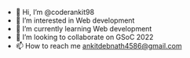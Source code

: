 - 👋 Hi, I’m @coderankit98
- 👀 I’m interested in Web development
- 🌱 I’m currently learning Web development
- 💞️ I’m looking to collaborate on GSoC 2022
- 📫 How to reach me ankitdebnath4586@gmail.com

<!---
coderankit98/coderankit98 is a ✨ special ✨ repository because its `README.md` (this file) appears on your GitHub profile.
You can click the Preview link to take a look at your changes.
--->
